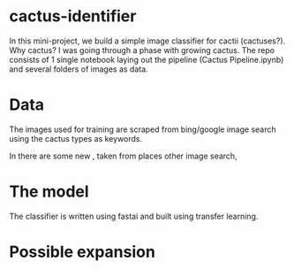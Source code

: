 # cactus-identifier

In this mini-project, we build a simple image classifier for cactii (cactuses?). Why cactus? I was going through a phase with growing cactus.
The repo consists of 1 single notebook laying out the pipeline (Cactus Pipeline.ipynb) and several folders of images as data.

# Data
The images used for training are scraped from bing/google image search using the cactus types as keywords. 

In there are some new , taken from places other image search, 
# The model
The classifier is written using fastai and built using transfer learning. 

# Possible expansion
